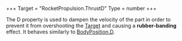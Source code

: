 +++
Target = "RocketPropulsion.ThrustD"
Type = number
+++

The D property is used to dampen the velocity of the part in order to prevent it from overshooting the [Target](https://developer.roblox.com/api-reference/property/RocketPropulsion/Target) and causing a **rubber-banding** effect. It behaves similarly to [BodyPosition.D](https://developer.roblox.com/api-reference/property/BodyPosition/D).